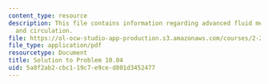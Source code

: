 ```yaml
---
content_type: resource
description: This file contains information regarding advanced fluid mechanics, vorticity
  and circulation.
file: https://ol-ocw-studio-app-production.s3.amazonaws.com/courses/2-25-advanced-fluid-mechanics-fall-2013/5a8f2ab2cbc119c7e9ced801d3452477_MIT2_25F13_Solution10.04.pdf
file_type: application/pdf
resourcetype: Document
title: Solution to Problem 10.04
uid: 5a8f2ab2-cbc1-19c7-e9ce-d801d3452477
---
```

